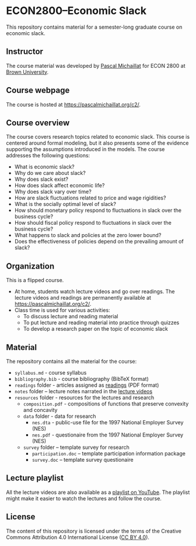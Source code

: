 # ECON2800–Economic Slack

This repository contains material for a semester-long graduate course on economic slack.

## Instructor

The course material was developed by [Pascal Michaillat](https://pascalmichaillat.org/) for ECON 2800 at [Brown University](https://www.brown.edu). 

## Course webpage

The course is hosted at https://pascalmichaillat.org/c2/.

## Course overview

The course covers research topics related to economic slack. This course is centered around formal modeling, but it also presents some of the evidence supporting the assumptions introduced in the models. The course addresses the following questions:

+ What is economic slack?
+ Why do we care about slack?
+ Why does slack exist?
+ How does slack affect economic life?
+ Why does slack vary over time? 
+ How are slack fluctuations related to price and wage rigidities?
+ What is the socially optimal level of slack?
+ How should monetary policy respond to fluctuations in slack over the business cycle?
+ How should fiscal policy respond to fluctuations in slack over the business cycle?
+ What happens to slack and policies at the zero lower bound?
+ Does the effectiveness of policies depend on the prevailing amount of slack?

## Organization

This is a flipped course. 

+ At home, students watch lecture videos and go over readings. The lecture videos and readings are permanently available at https://pascalmichaillat.org/c2/. 
+ Class time is used for various activities:
	* To discuss lecture and reading material
	* To put lecture and reading material into practice through quizzes
	* To develop a research paper on the topic of economic slack

## Material

The repository contains all the material for the course:

+ `syllabus.md` - course syllabus
+ `bibliography.bib` - course bibliography (BibTeX format)
+ `readings` folder - articles assigned as [readings](https://pascalmichaillat.org/c2/) (PDF format)
+ `notes` folder – lecture notes narrated in the [lecture videos](https://pascalmichaillat.org/c2/)
+ `resources` folder - resources for the lectures and research
	* `composition.pdf` - compositions of functions that preserve convexity and concavity
	* `data` folder - data for research
		- `nes.dta` - public-use file for the 1997 National Employer Survey (NES)
		- `nes.pdf` - questionaire from the 1997 National Employer Survey (NES)
	* `survey` folder – template survey for research
		- `participation.doc` – template participation information package
		- `survey.doc` – template survey questionaire

## Lecture playlist

All the lecture videos are also available as a [playlist on YouTube](https://youtube.com/playlist?list=PL5zEkRHvv2GxHa26QiEdeEybMy0UbdjmW). The playlist might make it easier to watch the lectures and follow the course.

## License

The content of this repository is licensed under the terms of the Creative Commons Attribution 4.0 International License ([CC BY 4.0](http://creativecommons.org/licenses/by/4.0/)).
